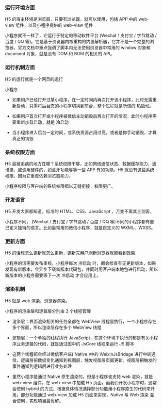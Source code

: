 ### 运行环境方面

H5 的宿主环境是浏览器，只要有浏览器，就可以使用，包括 APP 中的 web-view 组件，以及小程序提供的 web-view 组件

小程序就不一样了，它运行于特定的移动软件平台 (Wechat / 支付宝 / 字节跳动 / 百度 / QQ 等)。它是基于浏览器内核重构的内置解析器，它并不是一个完整的浏览器，官方文档中重点强调了脚本内无法使用浏览器中常用的 window 对象和 document 对象，就是没有 DOM 和 BOM 的相关的 API。

### 运行机制方面

H5 的运行就是一个网页的运行

小程序

- 如果用户已经打开过某小程序，在一定时间内再次打开该小程序，此时无需重新启动，只需将后台态的小程序切换到前台，整个过程就是所谓的 热启动。

- 如果用户首次打开或小程序被微信主动销毁后再次打开的情况，此时小程序需要重新加载启动，就是 冷启动

- 当小程序进入后台一定时间，或系统资源占用过高，或者是你手动销毁，才算真正的销毁

### 系统权限方面

H5 最被诟病的地方在哪？系统权限不够，比如网络通信状态、数据缓存能力、通讯录、或调用硬件的，如蓝牙功能等等一些 APP 有的功能，H5 就没有这些系统权限，因为它重度依赖浏览器能力。

小程序权限与客户端的系统权限都以无缝衔接，权限更广。

### 开发语言

H5 开发大家都知道，标准的 HTML、CSS、JavaScript ，万变不离其三剑客。

小程序不同， (Wechat / 支付宝 / 字节跳动 / 百度 / QQ 等)不同的小程序都有自己定义独特的语言。比如最常用的微信小程序，就是自定义的 WXML、WXSS。

### 更新方面

H5 的话想怎么更新就怎么更新，更新完用户刷新浏览器就能看到效果

小程序的话需要发布审核。小程序每次 冷启动 时，都会检查有无更新版本，如果发现有新版本，会异步下载新版本代码包，并同时用客户端本地包进行启动，所以新版本的小程序需要等下一次 冷启动 才会应用上。

### 渲染机制

H5 就是 web 渲染，浏览器渲染。

小程序的渲染层和逻辑层分别由 2 个线程管理

- 渲染层：界面渲染相关的任务全都在 WebView 线程里执行，一个小程序存在多个界面，所以渲染层存在多个 WebView 线程

- 逻辑层：一个单独的线程执行 JavaScript，在这个环境下执行的都是有关小程序业务逻辑的代码，就是通过图中的 JsCore 线程来运行 JS 脚本

- 这两个线程都会经过微信客户端( Native )中的 WeixinJsBridage 进行中转通信，逻辑层把数据变化通知到视图层，触发视图层页面更新，视图层把触发的事件通知到逻辑层进行业务处理

- 虽然小程序是通过 Native 原生渲染的，但是小程序也支持 web 渲染，就是 web-view 组件，在 web-view 中加载 H5 页面，而我们开发小程序时，通常会使用 hybrid 的方式，根据具体情况选择部分功能用小程序原生的代码来开发，部分功能通过 web-view 加载 H5 页面来实现，Native 与 Web 渲染 混合使用，实现项目最优解。
